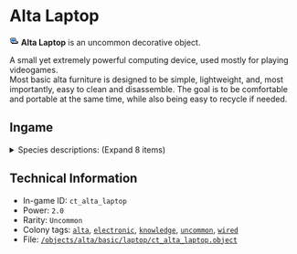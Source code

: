 # Alta Laptop

<img src="https://raw.githubusercontent.com/Ceterai/Enternia/main/objects/alta/basic/laptop/icon.png" alt="Alta Laptop icon" loading="lazy" height="16px" width="auto" /> **Alta Laptop** is an uncommon decorative object.

A small yet extremely powerful computing device, used mostly for playing videogames.  
Most basic alta furniture is designed to be simple, lightweight, and, most importantly, easy to clean and disassemble. The goal is to be comfortable and portable at the same time, while also being easy to recycle if needed.

## Ingame

<details markdown="1"><summary>Species descriptions: (Expand 8 items)</summary>

- Alta: A basic laptop, probably with C.T.O.S. installed. I wonder if it has any games on it.
- Apex: This is a really powerful computer. Apex civilians don't have access to computers.
- Avian: This computer screen has so many colours.
- Floran: Floran sssteal technology to sssurvive.
- Glitch: Appreciative. What a stunning machine.
- Human: This looks a lot like the kind of computing power humanity used to possess.
- Hylotl: A basic computer.
- Novakid: It's a computer screen.

</details>

## Technical Information

- In-game ID: `ct_alta_laptop`
- Power: `2.0`
- Rarity: `Uncommon`
- Colony tags: [`alta`](https://ceterai.github.io/MyEnternia/Wiki/Tags/Alta), [`electronic`](https://ceterai.github.io/MyEnternia/Wiki/Tags/Electronic), [`knowledge`](https://ceterai.github.io/MyEnternia/Wiki/Tags/Knowledge), [`uncommon`](https://ceterai.github.io/MyEnternia/Wiki/Tags/Uncommon), [`wired`](https://ceterai.github.io/MyEnternia/Wiki/Tags/Wired)
- File: [`/objects/alta/basic/laptop/ct_alta_laptop.object`](https://github.com/Ceterai/Enternia/blob/main/objects/alta/basic/laptop/ct_alta_laptop.object)
